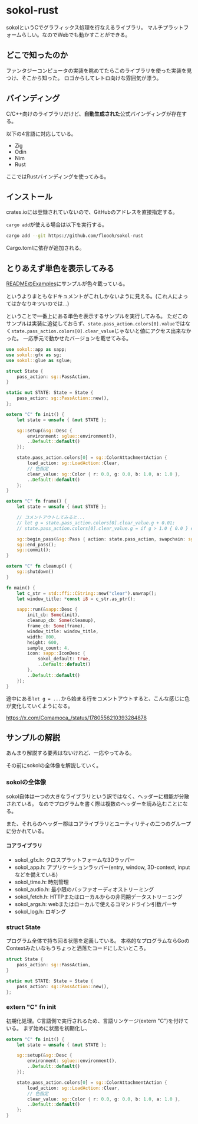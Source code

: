 # sokol-rust

sokolというCでグラフィックス処理を行なえるライブラリ。
マルチプラットフォームらしい。なのでWebでも動かすことができる。

## どこで知ったのか

ファンタジーコンピュータの実装を眺めてたらこのライブラリを使った実装を見つけ、そこから知った。
ロゴからしてレトロ向けな雰囲気が漂う。

## バインディング

C/C++向けのライブラリだけど、**自動生成された**公式バインディングが存在する。

以下の4言語に対応している。

- Zig
- Odin
- Nim
- Rust

ここではRustバインディングを使ってみる。

## インストール

crates.ioには登録されていないので、GitHubのアドレスを直接指定する。

`cargo add`が使える場合は以下を実行する。

```sh
cargo add --git https://github.com/floooh/sokol-rust
```

Cargo.tomlに依存が追加される。

## とりあえず単色を表示してみる

[READMEのExamples](https://github.com/floooh/sokol-rust?tab=readme-ov-file#examples)にサンプルが色々載っている。

というよりまともなドキュメントがこれしかないように見える。(これ人によってはかなりキツいのでは...)

ということで一番上にある単色を表示するサンプルを実行してみる。
ただこのサンプルは実装に追従しておらず、`state.pass_action.colors[0].value`ではなく`state.pass_action.colors[0].clear_value`じゃないと値にアクセス出来なかった。
一応手元で動かせたバージョンを載せてみる。

```rust
use sokol::app as sapp;
use sokol::gfx as sg;
use sokol::glue as sglue;

struct State {
    pass_action: sg::PassAction,
}

static mut STATE: State = State {
    pass_action: sg::PassAction::new(),
};

extern "C" fn init() {
    let state = unsafe { &mut STATE };

    sg::setup(&sg::Desc {
        environment: sglue::environment(),
        ..Default::default()
    });

    state.pass_action.colors[0] = sg::ColorAttachmentAction {
        load_action: sg::LoadAction::Clear,
        // 色指定
        clear_value: sg::Color { r: 0.0, g: 0.0, b: 1.0, a: 1.0 },
        ..Default::default()
    };
}

extern "C" fn frame() {
    let state = unsafe { &mut STATE };

    // コメントアウトしてみると...
    // let g = state.pass_action.colors[0].clear_value.g + 0.01;
    // state.pass_action.colors[0].clear_value.g = if g > 1.0 { 0.0 } else { g };

    sg::begin_pass(&sg::Pass { action: state.pass_action, swapchain: sglue::swapchain(), ..Default::default() });
    sg::end_pass();
    sg::commit();
}

extern "C" fn cleanup() {
    sg::shutdown()
}

fn main() {
    let c_str = std::ffi::CString::new("clear").unwrap();
    let window_title: *const i8 = c_str.as_ptr();

    sapp::run(&sapp::Desc {
        init_cb: Some(init),
        cleanup_cb: Some(cleanup),
        frame_cb: Some(frame),
        window_title: window_title,
        width: 800,
        height: 600,
        sample_count: 4,
        icon: sapp::IconDesc {
            sokol_default: true,
            ..Default::default()
        },
        ..Default::default()
    });
}
```


途中にある`let g = ...`から始まる行をコメントアウトすると、こんな感じに色が変化していくようになる。

https://x.com/Comamoca_/status/1780556210393284878

## サンプルの解説

あんまり解説する要素はないけれど、一応やってみる。

その前にsokolの全体像を解説していく。

### sokolの全体像

sokol自体は一つの大きなライブラリという訳ではなく、ヘッダーに機能が分散されている。
なのでプログラムを書く際は複数のヘッダーを読み込むことになる。

また、それらのヘッダー郡はコアライブラリとユーティリティの二つのグループに分かれている。


#### コアライブラリ

- sokol_gfx.h: クロスプラットフォームな3Dラッパー
- sokol_app.h: アプリケーションラッパー(entry, window, 3D-context, inputなどを備えている)
- sokol_time.h: 時刻管理
- sokol_audio.h: 最小限のバッファオーディオストリーミング
- sokol_fetch.h: HTTPまたはローカルからの非同期データストリーミング
- sokol_args.h: webまたはローカルで使えるコマンドライン引数パーサ
- sokol_log.h: ロギング


### struct State

プログラム全体で持ち回る状態を定義している。
本格的なプログラムならGoのContextみたいなもうちょっと洒落たコードにしたいところ。

```rust
struct State {
    pass_action: sg::PassAction,
}

static mut STATE: State = State {
    pass_action: sg::PassAction::new(),
};
```

### extern "C" fn init

初期化処理。C言語側で実行されるため、言語リンケージ(extern "C")を付けている。
まず始めに状態を初期化し、

```rust
extern "C" fn init() {
    let state = unsafe { &mut STATE };

    sg::setup(&sg::Desc {
        environment: sglue::environment(),
        ..Default::default()
    });

    state.pass_action.colors[0] = sg::ColorAttachmentAction {
        load_action: sg::LoadAction::Clear,
        // 色指定
        clear_value: sg::Color { r: 0.0, g: 0.0, b: 1.0, a: 1.0 },
        ..Default::default()
    };
}
```
